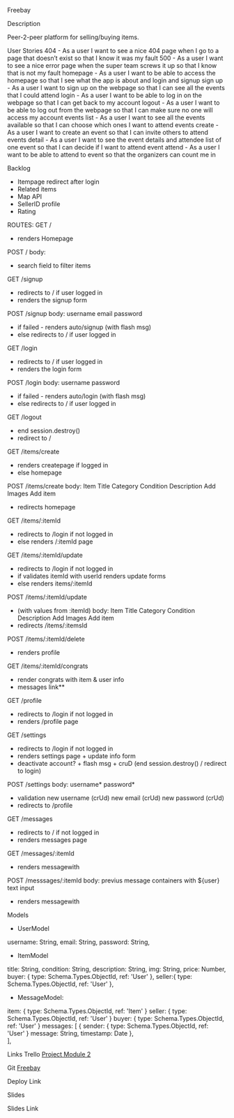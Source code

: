Freebay

Description

Peer-2-peer platform for selling/buying items.

User Stories
404 - As a user I want to see a nice 404 page when I go to a page that doesn’t exist so that I know it was my fault
500 - As a user I want to see a nice error page when the super team screws it up so that I know that is not my fault
homepage - As a user I want to be able to access the homepage so that I see what the app is about and login and signup
sign up - As a user I want to sign up on the webpage so that I can see all the events that I could attend
login - As a user I want to be able to log in on the webpage so that I can get back to my account
logout - As a user I want to be able to log out from the webpage so that I can make sure no one will access my account
events list - As a user I want to see all the events available so that I can choose which ones I want to attend
events create - As a user I want to create an event so that I can invite others to attend
events detail - As a user I want to see the event details and attendee list of one event so that I can decide if I want to attend
event attend - As a user I want to be able to attend to event so that the organizers can count me in


Backlog

- Itempage redirect after login
- Related items
- Map API
- SellerID profile
- Rating


ROUTES:
GET /
- renders Homepage

POST /
body:
- search field to filter items


GET /signup
- redirects to / if user logged in
- renders the signup form 

POST /signup
body:
username
email
password
- if failed - renders auto/signup (with flash msg)
- else redirects to / if user logged in


GET /login
- redirects to / if user logged in
- renders the login form 

POST /login
body:
username
password
- if failed - renders auto/login (with flash msg)
- else redirects to / if user logged in

GET /logout
- end session.destroy()
- redirect to /


GET /items/create
- renders createpage if logged in
- else homepage

POST /items/create
body:
Item Title
Category
Condition
Description
Add Images
Add item
- redirects homepage

GET /items/:itemId
- redirects to /login if not logged in
- else renders /:itemId page

GET /items/:itemId/update
- redirects to /login if not logged in
- if validates itemId with userId renders update forms
- else renders items/:itemId

POST /items/:itemId/update
- (with values from :itemId)
body:
Item Title
Category
Condition
Description
Add Images
Add item
- redirects /items/:itemsId

POST /items/:itemId/delete
 - renders profile

GET /items/:itemId/congrats
- render congrats with item & user info
- messages link**

GET /profile
- redirects to /login if not logged in
- renders /profile page

GET /settings
- redirects to /login if not logged in
- renders settings page + update info form
- deactivate account? + flash msg + cruD (end session.destroy() / redirect to login)

POST /settings
body:
username*
password*
- validation
new username (crUd)
new email (crUd)
new password (crUd)
- redirects to /profile

GET /messages
- redirects to / if not logged in
- renders messages page

GET /messages/:itemId
 - renders messagewith

POST /messsages/:itemId
body:
previus message containers with ${user}
text input
- renders messagewith




Models

- UserModel

username: String,
email: String,
password: String,



- ItemModel

title: String,
condition: String,
description: String,
img: String,
price: Number,
buyer: {
      type: Schema.Types.ObjectId,
      ref: 'User'
},
seller:{
      type: Schema.Types.ObjectId,
      ref: 'User'
},


- MessageModel:

item: {
  type: Schema.Types.ObjectId,
  ref: 'Item'
}
seller: {
  type: Schema.Types.ObjectId,
  ref: 'User'
}
buyer: {
  type: Schema.Types.ObjectId,
  ref: 'User'
}
messages: [
  {
    sender:  {
      type: Schema.Types.ObjectId,
      ref: 'User'
    }
    message: String,
    timestamp: Date
  },  
],

Links
Trello
<a href="https://trello.com/b/zuRwQAeL/ironhack">Project Module 2</a>


Git
<a href="https://github.com/chipicuajo/freebay">Freebay</a>


Deploy Link

Slides


Slides Link